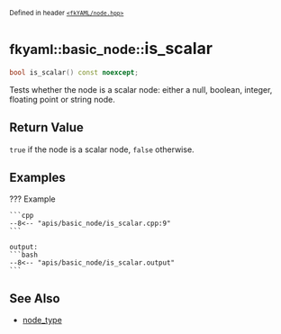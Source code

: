 <small>Defined in header [`<fkYAML/node.hpp>`](https://github.com/fktn-k/fkYAML/blob/develop/include/fkYAML/node.hpp)</small>

# <small>fkyaml::basic_node::</small>is_scalar

```cpp
bool is_scalar() const noexcept;
```

Tests whether the node is a scalar node: either a null, boolean, integer, floating point or string node.

## **Return Value**

`true` if the node is a scalar node, `false` otherwise.  

## **Examples**

??? Example

    ```cpp
    --8<-- "apis/basic_node/is_scalar.cpp:9"
    ```

    output:
    ```bash
    --8<-- "apis/basic_node/is_scalar.output"
    ```

## **See Also**

* [node_type](../node_type.md)
